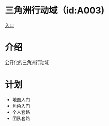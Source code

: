 # 三角洲行动域（id:A003)
[入口](https://ejunz.com/d/A003/)

# 介绍
公开化的三角洲行动域

# 计划
- 地图入门
- 角色入门
- 个人套路
- 团队套路